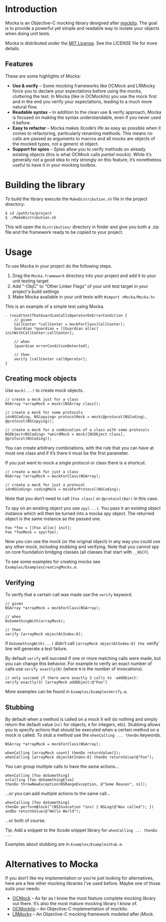 # Introduction
Mocka is an Objective-C mocking library designed after [mockito](http://code.google.com/p/mockito/). The goal is to provide a powerful yet simple and readable way to isolate your objects when doing unit tests.

Mocka is distributed under the [MIT License](http://opensource.org/licenses/mit-license.php). See the LICENSE file for more details.

## Features
These are some highlights of Mocka:

* **Use & verify** – Some mocking frameworks like OCMock and LRMocky force you to declare your expectations before using the mocks, cluttering the test. In Mocka (like in OCMockito) you use the mock first and in the end you verify your expectations, leading to a much more natural flow.
* **Readable syntax** – In addition to the clean use & verify approach, Mocka is focused on making the syntax understandable, even if you never used it before.
* **Easy to refactor** – Mocka makes Xcode’s life as easy as possible when it comes to refactoring, particularly renaming methods. This means no calls are passed as arguments to macros and all mocks are objects of the mocked types, not a generic id object.
* **Support for spies** – Spies allow you to verify methods on already existing objects (this is what OCMock calls *partial mocks*). While it’s generally not a good idea to rely strongly on this feature, it’s nonetheless useful to have it in your mocking toolbox.

# Building the library
To build the library execute the `MakeDistribution.sh` file in the project directory:

	$ cd /path/to/project
	$ ./MakeDistribution.sh
This will open the `Distribution/` directory in finder and give you both a .zip file and the framework ready to be copied to your project.

# Usage
To use Mocka in your project do the following steps.

1. Drag the `Mocka.framework` directory into your project and add it to your unit testing target
2. Add "-ObjC" to "Other Linker Flags" of your unit test target in your project's build settings
3. Make Mocka available in your unit tests with `#import <Mocka/Mocka.h>`

This is an example of a simple test using Mocka.

	- (void)testThatGuardianCallsOperatorOnErrorCondition {
		// given
		CallCenter *callCenter = mockForClass(CallCenter);
		Guardian *guardian = [[Guardian alloc] initWithCallCenter:callCenter];
		
		// when
		[guardian errorConditionDetected];
		
		// then
		verify [callCenter callOperator];
	}

## Creating mock objects
Use `mock(...)` to create mock objects.

	// create a mock just for a class
	NSArray *arrayMock = mock([NSArray class]);
	
	// create a mock for some protocols
	id<NSCoding, NSCopying> protocolMock = mock(@protocol(NSCoding), @protocol(NSCopying));
	
	// create a mock for a combination of a class with some protocols
	NSObject<NSCoding> *weirdMock = mock([NSObject class], @protocol(NSCoding));

You can create arbitrary combinations, with the rule that you can have at most one class and if it’s there it must be the first parameter.

If you just want to mock a single protocol or class there is a shortcut.

	// create a mock for just a class
	NSArray *arrayMock = mockForClass(NSArray);
	
	// create a mock for just a protocol
	id<NSCoding> codingMock = mockForProtocol(NSCoding);

Note that you don’t need to call `[Foo class]` or `@protocol(Bar)` in this case.

To spy on an existing object you use `spy(...)`. You pass it an existing object instance which will then be turned into a mocka spy object. The returned object is the same instance as the passed one.

	Foo *foo = [[Foo alloc] init];
	Foo *fooMock = spy(foo);

Now you can use the mock (or the original object) in any way you could use any other mock, including stubbing and verifying. Note that you cannot spy on core foundation bridging classes (all classes that start with `__NSCF`).

To see some examples for creating mocks see `Examples/ExamplesCreatingMocks.m`.

## Verifying
To verify that a certain call was made use the `verify` keyword.

	// given
	NSArray *arrayMock = mockForClass(NSArray);
	
	// when
	DoSomethingWith(arrayMock);
	
	// then
	verify [arrayMock objectAtIndex:0];

If `DoSomethingWith(...)` didn’t call `[arrayMock objectAtIndex:0] the `verify` line will generate a test failure.

By default `verify` will succeed if one or more matching calls were made, but you can change this behavior. For example to verify an exact number of calls use `verify exactly(N)` (where `N` is the number of invocations).

	// only succeed if there were exactly 3 calls to -addObject:
	verify exactly(3) [arrayMock addObject:@"Foo"]

More examples can be found in `Examples/ExamplesVerify.m`.

## Stubbing
By default when a method is called on a mock it will do nothing and simply return the default value (`nil` for objects, `0` for integers, etc). Stubbing allows you to specify actions that should be executed when a certain method on a mock is called. To stub a method use the `whenCalling ... thenDo` keywords.

	NSArray *arrayMock = mockForClass(NSArray);
	
	whenCalling [arrayMock count] thenDo returnValue(1);
	whenCalling [arrayMock objectAtIndex:0] thenDo returnValue(@"Foo");

You can group multiple calls to have the same actions…

	whenCalling [foo doSomething]
	orCalling [foo doSomethingElse]
	thenDo throwNewException(NSRangeException, @"Some Reason", nil);

…or you can add multiple actions to the same call…

	whenCalling [foo doSomething]
	thenDo performBlock(^(NSInvocation *inv) { NSLog(@"Was called"); })
	andDo returnValue(@"Hello World");

…or both of course.

Tip: Add a snippet to the Xcode snippet library for `whenCalling ... thenDo ...`

Examples about stubbing are in `Examples/ExamplesStub.m`.

# Alternatives to Mocka
If you don’t like my implementation or you’re just looking for alternatives, here are a few other mocking libraries I’ve used before. Maybe one of those suits your needs:

* [OCMock](https://github.com/erikdoe/ocmock) – As far as I know the most feature complete mocking library out there. It’s also the most mature mocking library I know of.
* [OCMockito](https://github.com/jonreid/OCMockito/) – An Objective-C implementation of mockito. 
* [LRMocky](https://github.com/lukeredpath/LRMocky) – An Objective-C mocking framework modeled after jMock.